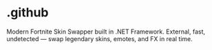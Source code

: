 # .github
Modern Fortnite Skin Swapper built in .NET Framework. External, fast, undetected — swap legendary skins, emotes, and FX in real time.
